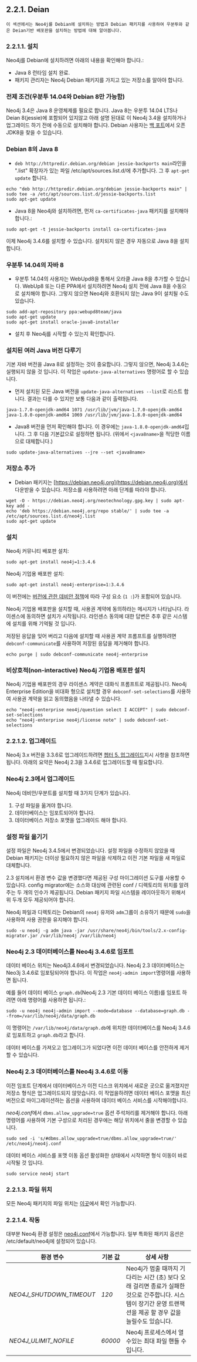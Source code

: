 ## 2.2.1. Deian

```
이 섹션에서는 Neo4j를 Debian에 설치하는 방법과 Debian 패키지를 사용하여 우분투와 같은 Deian기반 배포판을 설치하는 방법에 대해 알아봅니다. 
```

### 2.2.1.1. 설치

Neo4j를 Debian에 설치하려면 아래의 내용을 확인해야 합니다.:

- Java 8 런타임 설치 완료.
- 패키지 관리자는 Neo4j Debian 패키지를 가지고 있는 저장소를 알아야 합니다. 

### 전제 조건(우분투 14.04와 Debian 8만 가능함)

Neo4j 3.4은 Java 8 운영체제를 필요로 합니다. Java 8는 우분투 14.04 LTS나 Deian 8(jessie)에 포함되어 있지않고 아래 설명 된대로 이 Neo4j 3.4을 설치하거나 업그레이드 하기 전에 수동으로 설치해야 합니다. Debian 사용자는 [백 포트](https://packages.debian.org/jessie-backports/openjdk-8-jdk)에서 오픈JDK8을 찾을 수 있습니다. 

### Debian 8의 Java 8

- ```deb http://httpredir.debian.org/debian jessie-backports main```라인을 ".list" 확장자가 있는 파일 /etc/apt/sources.list.d/에 추가합니다. 그 후 ```apt-get update``` 합니다.

```
echo "deb http://httpredir.debian.org/debian jessie-backports main" | sudo tee -a /etc/apt/sources.list.d/jessie-backports.list
sudo apt-get update
```

- Java 8을 Neo4j와 설치하려면, 먼저 ```ca-certificates-java``` 패키지를 설치해야 합니다.:

```
sudo apt-get -t jessie-backports install ca-certificates-java
```

이제 Neo4j 3.4.6를 설치할 수 있습니다. 설치되지 않은 경우 자동으로 Java 8을 설치합니다. 

### 우분투 14.04의 자바 8

- 우분투 14.04의 사용자는 WebUpd8을 통해서 오라클 Java 8을 추가할 수 있습니다. WebUp8 또는 다른 PPA에서 설치하려면 Neo4j 설치 전에 Java 8을 수동으로 설치해야 합니다. 그렇지 않으면 Neo4j와 호환되지 않는 Java 9이 설치될 수도 있습니다. 

```
sudo add-apt-repository ppa:webupd8team/java
sudo apt-get update
sudo apt-get install oracle-java8-installer
```

- 설치 후 Neo4j를 시작할 수 있는지 확인합니다. 

### 설치된 여러 Java 버전 다루기 

기본 자바 버전을 Java 8로 설정하는 것이 중요합니다. 그렇지 않으면, Neo4j 3.4.6는 실행되지 않을 것 입니다. 이 작업은 ```update-java-alternatives``` 명령어로 할 수 있습니다. 

- 먼저 설치된 모든 Java 버전을 ```update-java-alternatives --list```로 리스트 합니다. 
결과는 다를 수 있지만 보통 다음과 같이 출력됩니다.

```
java-1.7.0-openjdk-amd64 1071 /usr/lib/jvm/java-1.7.0-openjdk-amd64
java-1.8.0-openjdk-amd64 1069 /usr/lib/jvm/java-1.8.0-openjdk-amd64
```

+ Java8 버전을 먼저 확인해야 합니다. 이 경우에는 ```java-1.8.0-openjdk-amd64```입니다. 그 후 다음 기본값으로 설정하면 됩니다. (위에서 ```<java8name>```을 적당한 이름으로 대체합니다.)

```
sudo update-java-alternatives --jre --set <java8name>
```

### 저장소 추가

- Debian 패키지는 [https://debian.neo4j.org](https://debian.neo4j.org)에서 다운받을 수 있습니다. 저장소를 사용하려면 아래 단계를 따라야 합니다. 

```
wget -O - https://debian.neo4j.org/neotechnology.gpg.key | sudo apt-key add -
echo 'deb https://debian.neo4j.org/repo stable/' | sudo tee -a /etc/apt/sources.list.d/neo4j.list
sudo apt-get update
```

### 설치

Neo4j 커뮤니티 배포판 설치:

```
sudo apt-get install neo4j=1:3.4.6
```

Neo4j 기업용 배포판 설치:

```
sudo apt-get install neo4j-enterprise=1:3.4.6
```

이 버전에는 [버전에 관한 데비안 정책](https://www.debian.org/doc/debian-policy/#s-f-version)에 따라 구성 요소 (```1 :```)가 포함되어 있습니다.

Neo4j 기업용 배포판을 설치할 때, 사용권 계약에 동의하라는 메시지가 나타납니다. 라이센스에 동의하면 설치가 시작됩니다.  라인센스 동의에 대한 답변은 추후 같은 시스템에 설치를 위해 기억될 것 입니다. 
 
저장된 응답을 잊어 버리고 다음에 설치할 때 사용권 계약 프롬프트를 실행하려면 ```debconf-communicate```를 사용하여 저장된 응답을 제거해야 합니다. 

```
echo purge | sudo debconf-communicate neo4j-enterprise
```

### 비상호적(non-interactive) Neo4j 기업용 배포판 설치

Neo4j 기업용 배포판의 경우 라이센스 계약은 대화식 프롬프트로 제공됩니다. Neo4j Enterprise Edition을 비대화 형으로 설치할 경우 ```debconf-set-selections```를 사용하여 사용권 계약을 읽고 동의했음을 나타낼 수 있습니다.

```
echo "neo4j-enterprise neo4j/question select I ACCEPT" | sudo debconf-set-selections
echo "neo4j-enterprise neo4j/license note" | sudo debconf-set-selections
```

### 2.2.1.2. 업그레이드

Neo4j 3.x 버전을 3.3.6로 업그레이드하려면 [쳅터 5. 업그레이드](../../upgrade/upgrade-planning.md)지시 사항을 참조하면 됩니다. 
아래의 요약은 Neo4j 2.3을 3.4.6로 업그레이드할 때 필요합니다. 

### Neo4j 2.3에서 업그레이드

Neo4j 데비안/우분트를 설치할 때 3가지 단계가 있습니다. 

1. 구성 파일을 옮겨야 합니다. 
2. 데이터베이스는 임포트되어야 합니다. 
3. 데이터베이스 저장소 포맷을 업그레이드 해야 합니다. 


### 설정 파일 옮기기 

설정 파일은 Neo4j 3.4.5에서 변경되었습니다. 설정 파일을 수정하지 않았을 때 Debian 패키지는 더이상 필요하지 않은 파일을 삭제하고 이전 기본 파일을 새 파일로 대체합니다. 

2.3 설치에서 환경 변수 값을 변경했다면 제공된 구성 마이그레이션 도구를 사용할 수 있습니다. config migrator에는 소스와 대상에 관련된 conf / 디렉토리의 위치를 ​​알려주는 두 개의 인수가 제공됩니다. Debian 패키지 파일 시스템을 레이아웃하기 위해서 위 두개 모두 제공되어야 합니다. 

Neo4j 파일과 디렉토리는 Debian의 ```neo4j``` 유저와 ```adm```그룹이 소유하기 때문에 ```sudo```을 사용하여 사용 권한을 유지해야 합니다. 

```
sudo -u neo4j -g adm java -jar /usr/share/neo4j/bin/tools/2.x-config-migrator.jar /var/lib/neo4j /var/lib/neo4j
```

### Neo4j 2.3 데이터베이스를 Neo4j 3.4.6로 임포트

데이터 베이스 위치는 Neo4j3.4.6에서 변경되었습니다. Neo4j 2.3 데이터베이스는 Neo3j 3.4.6로 임포팅되어야 합니다. 이 작업은 ```neo4j-admin import```명령어를 사용하면 됩니다. 

예를 들어 데이터 베이스 ```graph.db```(Neo4j 2.3 기본 데이터 베이스 이름)를 임포트 하려면 아래 명령어를 사용하면 됩니다.:

```
sudo -u neo4j neo4j-admin import --mode=database --database=graph.db --from=/var/lib/neo4j/data/graph.db
```

이 명령어는 ```/var/lib/neo4j/data/graph.db```에 위치한 데이터베이스를 Neo4j 3.4.6로 임포트하고 ```graph.db```라고 합니다.

데이터 베이스를 가져오고 업그레이그가 되었다면 이전 데이터 베이스를 안전하게 제거할 수 있습니다.  

### Neo4j 2.3 데이터베이스를 Neo4j 3.4.6로 이동

이전 임포트 단계에서 데이터베이스가 이전 디스크 위치에서 새로운 곳으로 옮겨졌지만 저장소 형식은 업그레이드되지 않앗습니다. 이 작업을하려면 데이터 베이스 포맷을 최신 버전으로 마이그레이션하는 옵션을 사용하여 데이터 베이스 서비스를 시작해야합니다.

*neo4j.conf*에서 ```dbms.allow_upgrade=true``` 옵션 주석처리를 제거해야 합니다. 아래 명령어를 사용하여 기본 구성으로 처리된 경우에는 해당 위치에서 줄을 변경할 수 있습니다. 

```
sudo sed -i 's/#dbms.allow_upgrade=true/dbms.allow_upgrade=true/' /etc/neo4j/neo4j.conf
```

데이터 베이스 서비스를 포맷 이동 옵션 활성화한 상태에서 시작하면 형식 이동이 바로 시작될 것 입니다. 

```
sudo service neo4j start
```

### 2.2.1.3. 파일 위치

모든 Neo4j 패키지의 파일 위치는 [이곳](../../configuration/file-locations.md)에서 확인 가능합니다. 

### 2.2.1.4. 작동

대부분 Neo4j 환경 설정은 [neo4j.conf](../../configuration/file-locations.md)에서 가능합니다. 일부 특화된 패키지 옵션은 /etc/default/neo4j에 설정되어 있습니다. 

| 환경 변수                | 기본 값 | 상세 사항                                                    |
| ------------------------ | ------- | ------------------------------------------------------------ |
| *NEO4J_SHUTDOWN_TIMEOUT* | *120*   | Neo4j가 멈출 때까지 기다리는 시간 (초) 보다 오래 걸리면 종료가 실패한 것으로 간주합니다. 시스템이 장기간 운영 트랜잭션을 제공 할 경우 값을 늘릴수도 있습니다. |
| *NEO4J_ULIMIT_NOFILE*    | *60000* | Neo4j 프로세스에서 열 수있는 최대 파일 핸들 수입니다.        |
